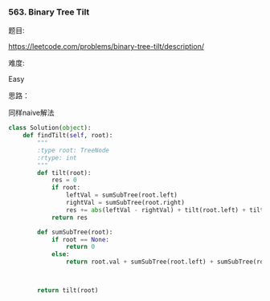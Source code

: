 ### 563. Binary Tree Tilt

题目:

<https://leetcode.com/problems/binary-tree-tilt/description/>


难度:

Easy

思路：

同样naive解法


```python
class Solution(object):
    def findTilt(self, root):
        """
        :type root: TreeNode
        :rtype: int
        """
        def tilt(root):
            res = 0
            if root:
                leftVal = sumSubTree(root.left)
                rightVal = sumSubTree(root.right)
                res += abs(leftVal - rightVal) + tilt(root.left) + tilt(root.right)
            return res

        def sumSubTree(root):
            if root == None:
                return 0
            else:
                return root.val + sumSubTree(root.left) + sumSubTree(root.right)



        return tilt(root)

```